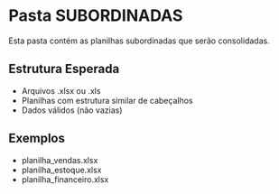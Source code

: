 # Pasta SUBORDINADAS

Esta pasta contém as planilhas subordinadas que serão consolidadas.

## Estrutura Esperada
- Arquivos .xlsx ou .xls
- Planilhas com estrutura similar de cabeçalhos
- Dados válidos (não vazias)

## Exemplos
- planilha_vendas.xlsx
- planilha_estoque.xlsx
- planilha_financeiro.xlsx